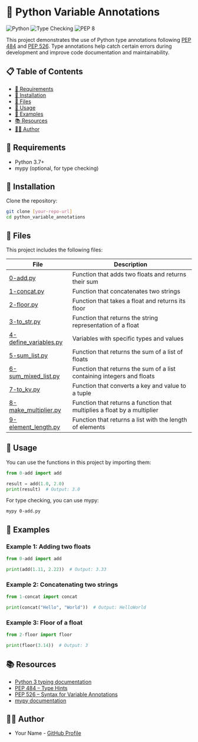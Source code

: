 # 🐍 Python Variable Annotations

![Python](https://img.shields.io/badge/Python-3.7+-blue.svg)
![Type Checking](https://img.shields.io/badge/Type%20Checking-mypy-green.svg)
![PEP 8](https://img.shields.io/badge/code%20style-PEP8-orange.svg)

This project demonstrates the use of Python type annotations following [PEP 484](https://peps.python.org/pep-0484/) and [PEP 526](https://peps.python.org/pep-0526/). Type annotations help catch certain errors during development and improve code documentation and maintainability.

## 📋 Table of Contents

- [🔧 Requirements](#-requirements)
- [🚀 Installation](#-installation)
- [📁 Files](#-files)
- [📖 Usage](#-usage)
- [🧪 Examples](#-examples)
- [📚 Resources](#-resources)
- [👨‍💻 Author](#-author)

## 🔧 Requirements

- Python 3.7+
- mypy (optional, for type checking)

## 🚀 Installation

Clone the repository:

```bash
git clone [your-repo-url]
cd python_variable_annotations
```

## 📁 Files

This project includes the following files:

| File | Description |
|------|-------------|
| [0-add.py](0-add.py) | Function that adds two floats and returns their sum |
| [1-concat.py](1-concat.py) | Function that concatenates two strings |
| [2-floor.py](2-floor.py) | Function that takes a float and returns its floor |
| [3-to_str.py](3-to_str.py) | Function that returns the string representation of a float |
| [4-define_variables.py](4-define_variables.py) | Variables with specific types and values |
| [5-sum_list.py](5-sum_list.py) | Function that returns the sum of a list of floats |
| [6-sum_mixed_list.py](6-sum_mixed_list.py) | Function that returns the sum of a list containing integers and floats |
| [7-to_kv.py](7-to_kv.py) | Function that converts a key and value to a tuple |
| [8-make_multiplier.py](8-make_multiplier.py) | Function that returns a function that multiplies a float by a multiplier |
| [9-element_length.py](9-element_length.py) | Function that returns a list with the length of elements |

## 📖 Usage

You can use the functions in this project by importing them:

```python
from 0-add import add

result = add(1.0, 2.0)
print(result)  # Output: 3.0
```

For type checking, you can use mypy:

```bash
mypy 0-add.py
```

## 🧪 Examples

### Example 1: Adding two floats

```python
from 0-add import add

print(add(1.11, 2.22))  # Output: 3.33
```

### Example 2: Concatenating two strings

```python
from 1-concat import concat

print(concat("Hello", "World"))  # Output: HelloWorld
```

### Example 3: Floor of a float

```python
from 2-floor import floor

print(floor(3.14))  # Output: 3
```

## 📚 Resources

- [Python 3 typing documentation](https://docs.python.org/3/library/typing.html)
- [PEP 484 – Type Hints](https://peps.python.org/pep-0484/)
- [PEP 526 – Syntax for Variable Annotations](https://peps.python.org/pep-0526/)
- [mypy documentation](https://mypy.readthedocs.io/en/stable/)

## 👨‍💻 Author

- Your Name - [GitHub Profile](https://github.com/your-username)